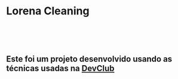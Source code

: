 <h1>Lorena Cleaning</h1>
<br>
<br>
<br>
<h2>Este foi um projeto desenvolvido usando as técnicas usadas na <a href="https://rodolfomori.com.br/devclub">DevClub</a></h2>
